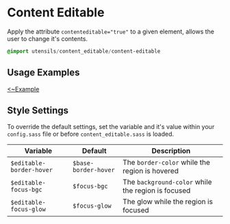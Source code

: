 
# Content Editable
Apply the attribute `contenteditable="true"` to a given element,
allows the user to change it's contents.

```sass
@import utensils/content_editable/content-editable
```

## Usage Examples
[<~Example](markup/content_editable.html.haml)


## Style Settings
To override the default settings, set the variable and it's value
within your `config.sass` file or before `content_editable.sass` is loaded.

Variable                 | Default              | Description
------------------------ | -------------------- | -------------------------------------------
`$editable-border-hover` | `$base-border-hover` | The `border-color` while the region is hovered
`$editable-focus-bgc`    | `$focus-bgc`         | The `background-color` while the region is focused
`$editable-focus-glow`   | `$focus-glow`        | The glow while the region is focused

